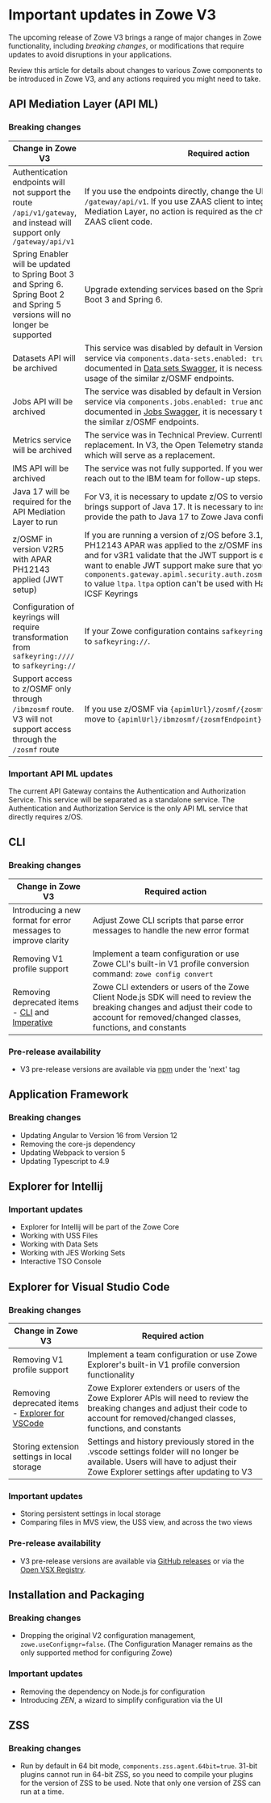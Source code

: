 # Important updates in Zowe V3

The upcoming release of Zowe V3 brings a range of major changes in Zowe functionality, including *breaking changes*, or modifications that require updates to avoid disruptions in your applications.

Review this article for details about changes to various Zowe components to be introduced in Zowe V3, and any actions required you might need to take.

## API Mediation Layer (API ML)

### Breaking changes

| Change in  Zowe V3                                                                                                            | Required action                                                                                                                                                                                                                                                                                                                                                                                                        |  
|-------------------------------------------------------------------------------------------------------------------------------|------------------------------------------------------------------------------------------------------------------------------------------------------------------------------------------------------------------------------------------------------------------------------------------------------------------------------------------------------------------------------------------------------------------------|
| Authentication endpoints will not support the route `/api/v1/gateway`, and instead will support only `/gateway/api/v1`        | If you use the endpoints directly, change the URLs to start with `/gateway/api/v1`. If you use ZAAS client to integrate with API Mediation Layer, no action is required as the change is handled in the ZAAS client code.                                                                                                                                                                                              |
| Spring Enabler will be updated to Spring Boot 3 and Spring 6. Spring Boot 2 and Spring 5 versions will no longer be supported | Upgrade extending services based on the Spring Enabler to Spring Boot 3 and Spring 6.                                                                                                                                                                                                                                                                                                                                  |
| Datasets API will be archived                                                                                                 | This service was disabled by default in Version 2. If you enable the service via `components.data-sets.enabled: true` and use the APIs documented in [Data sets Swagger](https://petstore.swagger.io/?url=https://raw.githubusercontent.com/zowe/docs-site/docs-staging/api_definitions/datasets.json), it is necessary to move to the usage of the similar z/OSMF endpoints.                                          |
| Jobs API will be archived                                                                                                     | The service was disabled by default in Version 2. If you enable the service via `components.jobs.enabled: true` and use the APIs documented in [Jobs Swagger](https://petstore.swagger.io/?url=https://raw.githubusercontent.com/zowe/docs-site/docs-staging/api_definitions/jobs.json), it is necessary to move to the usage of the similar z/OSMF endpoints.                                                         |
| Metrics service will be archived                                                                                              | The service was in Technical Preview. Currently there is no replacement. In V3, the Open Telemetry standard will be implemented, which will serve as a replacement.                                                                                                                                                                                                                                                    |
| IMS API will be archived                                                                                                      | The service was not fully supported. If you were using the API, please reach out to the IBM team for follow-up steps.                                                                                                                                                                                                                                                                                                  |
| Java 17 will be required for the API Mediation Layer to run                                                                   | For V3, it is necessary to update z/OS to version 2.5 or later as this brings support of Java 17. It is necessary to install Java 17 and provide the path to Java 17 to Zowe Java configuration.                                                                                                                                                                                                                       |
| z/OSMF in version V2R5 with APAR PH12143 applied (JWT setup)                                                                  | If you are running a version of z/OS before 3.1, validate that the PH12143 APAR was applied to the z/OSMF installation used by Zowe and for v3R1 validate that the JWT support is enabled. If you don't want to enable JWT support make sure that you set the `components.gateway.apiml.security.auth.zosmf.jwtAutoconfiguration` to value `ltpa`. `ltpa` option can't be used with Hardware accelerated ICSF Keyrings |
| Configuration of keyrings will require transformation from `safkeyring:////` to `safkeyring://`                               | If your Zowe configuration contains `safkeyring:////`, change this part to `safkeyring://`.                                                                                                                                                                                                                                                                                                                            |
| Support access to z/OSMF only through `/ibmzosmf` route. V3 will not support access through the `/zosmf` route                | If you use z/OSMF via `{apimlUrl}/zosmf/{zosmfEndpoint}` you need to move to `{apimlUrl}/ibmzosmf/{zosmfEndpoint}.`                                                                                                                                                                                                                                                                                                    |
### Important API ML updates

The current API Gateway contains the Authentication and Authorization Service. This service will be separated as a standalone service. The Authentication and Authorization Service is the only API ML service that directly requires z/OS.
 
## CLI

### Breaking changes

| Change in Zowe V3 | Required action|
|-|-|
|Introducing a new format for error messages to improve clarity|Adjust Zowe CLI scripts that parse error messages to handle the new error format|
|Removing V1 profile support|Implement a team configuration or use Zowe CLI's built-in V1 profile conversion command: `zowe config convert`|
|Removing deprecated items - [CLI](https://github.com/zowe/zowe-cli/issues/1694) and [Imperative](https://github.com/zowe/zowe-cli/issues/1873)|Zowe CLI extenders or users of the Zowe Client Node.js SDK will need to review the breaking changes and adjust their code to account for removed/changed classes, functions, and constants|

### Pre-release availability

* V3 pre-release versions are available via [npm](https://www.npmjs.com/package/@zowe/cli?activeTab=readme) under the 'next' tag

## Application Framework

### Breaking changes

* Updating Angular to Version 16 from Version 12 
* Removing the core-js dependency 
* Updating Webpack to version 5 
* Updating Typescript to 4.9 

## Explorer for Intellij

### Important updates

* Explorer for Intellij will be part of the Zowe Core
* Working with USS Files
* Working with Data Sets
* Working with JES Working Sets
* Interactive TSO Console

## Explorer for Visual Studio Code

### Breaking changes

| Change in Zowe V3 | Required action|
|-|-|
|Removing V1 profile support|Implement a team configuration or use Zowe Explorer's built-in V1 profile conversion functionality|
|Removing deprecated items - [Explorer for VSCode](https://github.com/zowe/zowe-explorer-vscode/issues/2238)|Zowe Explorer extenders or users of the Zowe Explorer APIs will need to review the breaking changes and adjust their code to account for removed/changed classes, functions, and constants|
|Storing extension settings in local storage|Settings and history previously stored in the .vscode settings folder will no longer be available. Users will have to adjust their Zowe Explorer settings after updating to V3|

### Important updates

* Storing persistent settings in local storage
* Comparing files in MVS view, the USS view, and across the two views

### Pre-release availability

* V3 pre-release versions are available via [GitHub releases](https://github.com/zowe/zowe-explorer-vscode/releases) or via the [Open VSX Registry](https://open-vsx.org/extension/Zowe/vscode-extension-for-zowe).

## Installation and Packaging

### Breaking changes

* Dropping the original V2 configuration management, `zowe.useConfigmgr=false`. (The Configuration Manager remains as the only supported method for configuring Zowe)

### Important updates

* Removing the dependency on Node.js for configuration
* Introducing _ZEN_, a wizard to simplify configuration via the UI

## ZSS

### Breaking changes

* Run by default in 64 bit mode, `components.zss.agent.64bit=true`. 31-bit plugins cannot run in 64-bit ZSS, so you need to compile your plugins for the version of ZSS to be used. Note that only one version of ZSS can run at a time.
